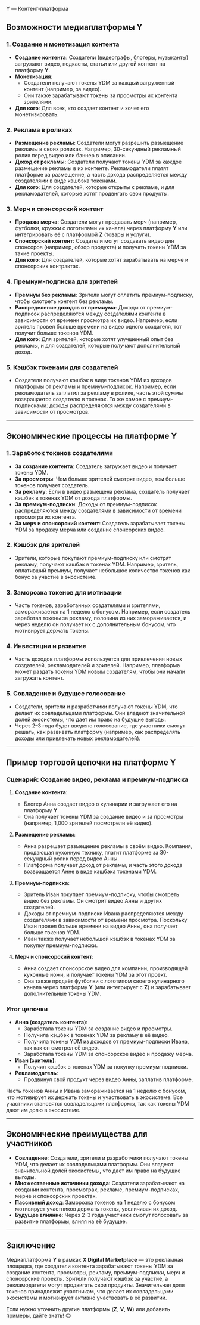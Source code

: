 Y — Контент‑платформа

## Возможности медиаплатформы Y

### 1. Создание и монетизация контента
- **Создание контента**: Создатели (видеографы, блогеры, музыканты) загружают видео, подкасты, статьи или другой контент на платформу **Y**.
- **Монетизация**:
  - Создатели получают токены YDM за каждый загруженный контент (например, за видео).
  - Они также зарабатывают токены за просмотры их контента зрителями.
- **Для кого**: Для всех, кто создает контент и хочет его монетизировать.

### 2. Реклама в роликах
- **Размещение рекламы**: Создатели могут разрешить размещение рекламы в своих роликах. Например, 30-секундный рекламный ролик перед видео или баннер в описании.
- **Доход от рекламы**: Создатели получают токены YDM за каждое размещение рекламы в их контенте. Рекламодатели платят платформе за размещение, а часть дохода распределяется между создателями в виде кэшбэка токенами.
- **Для кого**: Для создателей, которые открыты к рекламе, и для рекламодателей, которые хотят продвигать свои продукты.

### 3. Мерч и спонсорский контент
- **Продажа мерча**: Создатели могут продавать мерч (например, футболки, кружки с логотипами их канала) через платформу **Y** или интегрировать её с платформой **Z** (товары и услуги).
- **Спонсорский контент**: Создатели могут создавать видео для спонсоров (например, обзор продукта) и получать токены YDM за такие проекты.
- **Для кого**: Для создателей, которые хотят зарабатывать на мерче и спонсорских контрактах.

### 4. Премиум-подписка для зрителей
- **Премиум без рекламы**: Зрители могут оплатить премиум-подписку, чтобы смотреть контент без рекламы.
- **Распределение доходов от премиума**: Доходы от премиум-подписок распределяются между создателями контента в зависимости от времени просмотра их видео. Например, если зритель провел больше времени на видео одного создателя, тот получит больше токенов YDM.
- **Для кого**: Для зрителей, которые хотят улучшенный опыт без рекламы, и для создателей, которые получают дополнительный доход.

### 5. Кэшбэк токенами для создателей
- Создатели получают кэшбэк в виде токенов YDM из доходов платформы от рекламы и премиум-подписок. Например, если рекламодатель заплатил за рекламу в ролике, часть этой суммы возвращается создателю в токенах. То же самое с премиум-подписками: доходы распределяются между создателями в зависимости от просмотров.

---

## Экономические процессы на платформе Y

### 1. Заработок токенов создателями
- **За создание контента**: Создатель загружает видео и получает токены YDM.
- **За просмотры**: Чем больше зрителей смотрят видео, тем больше токенов получает создатель.
- **За рекламу**: Если в видео размещена реклама, создатель получает кэшбэк в токенах YDM от дохода платформы.
- **За премиум-подписки**: Доходы от премиум-подписок распределяются между создателями в зависимости от времени просмотра их контента.
- **За мерч и спонсорский контент**: Создатель зарабатывает токены YDM за продажу мерча или создание спонсорских видео.

### 2. Кэшбэк для зрителей
- Зрители, которые покупают премиум-подписку или смотрят рекламу, получают кэшбэк в токенах YDM. Например, зритель, оплативший премиум, получает небольшое количество токенов как бонус за участие в экосистеме.

### 3. Заморозка токенов для мотивации
- Часть токенов, заработанных создателями и зрителями, замораживается на 1 неделю с бонусом. Например, если создатель заработал токены за рекламу, половина из них замораживается, и через неделю он получает их с дополнительным бонусом, что мотивирует держать токены.

### 4. Инвестиции и развитие
- Часть доходов платформы используется для привлечения новых создателей, рекламодателей и зрителей. Например, платформа может раздать токены YDM новым создателям, чтобы они начали загружать контент.

### 5. Совладение и будущее голосование
- Создатели, зрители и разработчики получают токены YDM, что делает их совладельцами платформы. Они владеют значительной долей экосистемы, что дает им право на будущие выгоды.
- Через 2–3 года будет введено голосование, где участники смогут решать, как развивать платформу (например, как распределять доходы или привлекать новых рекламодателей).

---

## Пример торговой цепочки на платформе Y

### Сценарий: Создание видео, реклама и премиум-подписка
1. **Создание контента**:
   - Блогер Анна создает видео о кулинарии и загружает его на платформу **Y**.
   - Она получает токены YDM за создание видео и за просмотры (например, 1,000 зрителей посмотрели её видео).

2. **Размещение рекламы**:
   - Анна разрешает размещение рекламы в своём видео. Компания, продающая кухонную технику, платит платформе за 30-секундный ролик перед видео Анны.
   - Платформа получает доход от рекламы, и часть этого дохода возвращается Анне в виде кэшбэка токенами YDM.

3. **Премиум-подписка**:
   - Зритель Иван покупает премиум-подписку, чтобы смотреть видео без рекламы. Он смотрит видео Анны и других создателей.
   - Доходы от премиум-подписки Ивана распределяются между создателями в зависимости от времени просмотра. Поскольку Иван провел больше времени на видео Анны, она получает больше токенов YDM.
   - Иван также получает небольшой кэшбэк в токенах YDM за покупку премиум-подписки.

4. **Мерч и спонсорский контент**:
   - Анна создает спонсорское видео для компании, производящей кухонные ножи, и получает токены YDM за этот проект.
   - Она также продаёт футболки с логотипом своего кулинарного канала через платформу **Y** (или интегрирует с **Z**) и зарабатывает дополнительные токены YDM.

### Итог цепочки
- **Анна (создатель контента)**:
  - Заработала токены YDM за создание видео и просмотры.
  - Получила кэшбэк в токенах YDM за рекламу в её видео.
  - Получила токены YDM из доходов от премиум-подписки Ивана, так как он смотрел её видео.
  - Заработала токены YDM за спонсорское видео и продажу мерча.
- **Иван (зритель)**:
  - Получил кэшбэк в токенах YDM за покупку премиум-подписки.
- **Рекламодатель**:
  - Продвинул свой продукт через видео Анны, заплатив платформе.

Часть токенов Анны и Ивана замораживается на 1 неделю с бонусом, что мотивирует их держать токены и участвовать в экосистеме. Все участники становятся совладельцами платформы, так как токены YDM дают им долю в экосистеме.

---

## Экономические преимущества для участников
- **Совладение**: Создатели, зрители и разработчики получают токены YDM, что делает их совладельцами платформы. Они владеют значительной долей экосистемы, что дает им право на будущие выгоды.
- **Множественные источники дохода**: Создатели зарабатывают на создании контента, просмотрах, рекламе, премиум-подписках, мерче и спонсорских проектах.
- **Пассивный доход**: Заморозка токенов на 1 неделю с бонусом мотивирует участников держать токены, увеличивая их доход.
- **Будущее влияние**: Через 2–3 года участники смогут голосовать за развитие платформы, влияя на её будущее.

---

## Заключение
Медиаплатформа **Y** в рамках **X Digital Marketplace** — это рекламная площадка, где создатели контента зарабатывают токены YDM за создание контента, просмотры, рекламу, премиум-подписки, мерч и спонсорские проекты. Зрители получают кэшбэк за участие, а рекламодатели могут продвигать свои продукты. Значительная доля токенов принадлежит участникам, что делает их совладельцами экосистемы и мотивирует активно участвовать в её развитии.

Если нужно уточнить другие платформы (**Z**, **V**, **W**) или добавить примеры, дайте знать! 😊